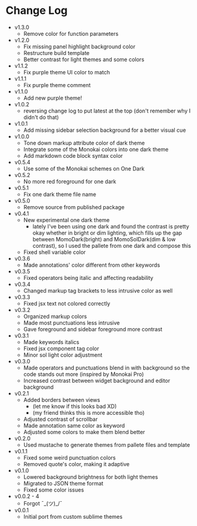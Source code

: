 # Change Log
- v1.3.0
    - Remove color for function parameters
- v1.2.0
    - Fix missing panel highlight background color
    - Restructure build template
    - Better contrast for light themes and some colors
- v1.1.2
    - Fix purple theme UI color to match
- v1.1.1
    - Fix purple theme comment
- v1.1.0
    - Add new purple theme!
- v1.0.2
    - reversing change log to put latest at the top (don't remember why I didn't do that)
- v1.0.1
    - Add missing sidebar selection background for a better visual cue
- v1.0.0
    - Tone down markup attribute color of dark theme
    - Integrate some of the Monokai colors into one dark theme
    - Add markdown code block syntax color
- v0.5.4
    - Use some of the Monokai schemes on One Dark
- v0.5.2
    - No more red foreground for one dark
- v0.5.1
    - Fix one dark theme file name
- v0.5.0
    - Remove source from published package
- v0.4.1
    - New experimental one dark theme
        - lately I've been using one dark and found the contrast is pretty okay whether in bright or dim lighting, which fills up the gap between MomoDark(bright) and MomoSolDark(dim & low contrast), so I used the pallete from one dark and compose this
    - Fixed shell variable color
- v0.3.6
    - Made annotations' color different from other keywords
- v0.3.5
    - Fixed operators being italic and affecting readability
- v0.3.4
    - Changed markup tag brackets to less intrusive color as well
- v0.3.3
    - Fixed jsx text not colored correctly
- v0.3.2
    - Organized markup colors
    - Made most punctuations less intrusive
    - Gave foreground and sidebar foreground more contrast
- v0.3.1
    - Made keywords italics
    - Fixed jsx component tag color
    - Minor sol light color adjustment
- v0.3.0
    - Made operators and punctuations blend in with background so the code stands out more (inspired by Monokai Pro)
    - Increased contrast between widget background and editor background
- v0.2.1
    - Added borders between views
        - (let me know if this looks bad XD)
        - (my friend thinks this is more accessible tho)
    - Adjusted contrast of scrollbar
    - Made annotation same color as keyword
    - Adjusted some colors to make them blend better
- v0.2.0
    - Used mustache to generate themes from pallete files and template
- v0.1.1
    - Fixed some weird punctuation colors
    - Removed quote's color, making it adaptive
- v0.1.0
    - Lowered background brightness for both light themes
    - Migrated to JSON theme format
    - Fixed some color issues
- v0.0.2 - 4
    - Forgot ¯\_(ツ)_/¯
- v0.0.1
    - Initial port from custom sublime themes
